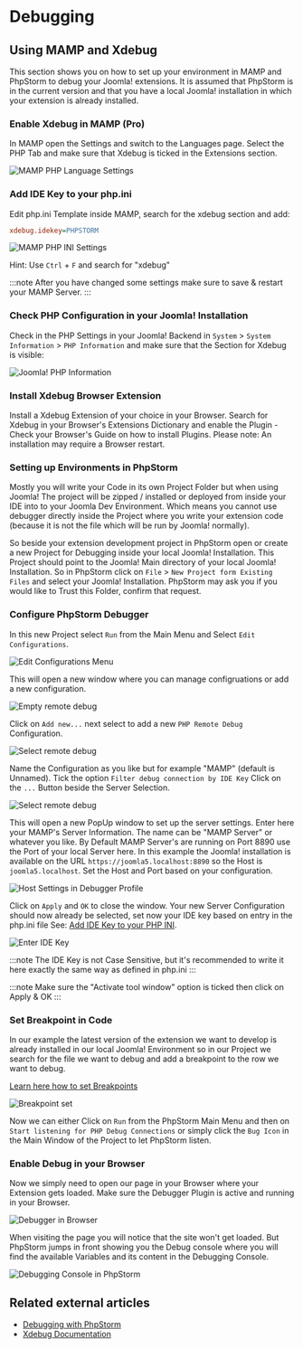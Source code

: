 Debugging
=========

## Using MAMP and Xdebug

This section shows you on how to set up your environment in MAMP and PhpStorm to debug your Joomla! extensions.
It is assumed that PhpStorm is in the current version and that you have a local Joomla! installation in which your
extension is already installed.

### Enable Xdebug in MAMP (Pro)

In MAMP open the Settings and switch to the Languages page. Select the PHP Tab and make sure that Xdebug is ticked in
the Extensions section.

![MAMP PHP Language Settings](_assets/mamp_language_settings.png)

### Add IDE Key to your php.ini

Edit php.ini Template inside MAMP, search for the xdebug section and add:

```ini php.ini
xdebug.idekey=PHPSTORM
```

![MAMP PHP INI Settings](_assets/php_ini_setup.png)

Hint: Use `Ctrl` + `F` and search for "xdebug"

:::note
  After you have changed some settings make sure to save & restart your MAMP Server.
:::

### Check PHP Configuration in your Joomla! Installation

Check in the PHP Settings in your Joomla! Backend in `System` > `System Information` > `PHP
Information` and make sure that the Section for Xdebug is visible:

![Joomla! PHP Information](_assets/xdebug_top.jpg)

### Install Xdebug Browser Extension

Install a Xdebug Extension of your choice in your Browser. Search for Xdebug in your Browser's Extensions Dictionary
and enable the Plugin - Check your Browser's Guide on how to install Plugins. Please note: An installation may require
a Browser restart.

### Setting up Environments in PhpStorm

Mostly you will write your Code in its own Project Folder but when using Joomla! The project will be zipped / installed
or deployed from inside your IDE into to your Joomla Dev Environment. Which means you cannot use debugger directly
inside the Project where you write your extension code (because it is not the file which will be run by Joomla!
normally).

So beside your extension development project in PhpStorm open or create a new Project for Debugging inside your local
Joomla! Installation. This Project should point to the Joomla! Main directory of your local Joomla! Installation. So in
PhpStorm click on `File` > `New Project form Existing Files` and select your Joomla! Installation. PhpStorm may ask you
if you would like to Trust this Folder, confirm that request.

### Configure PhpStorm Debugger

In this new Project select `Run` from the Main Menu and Select `Edit Configurations`.

![Edit Configurations Menu](_assets/run_edit_configurations.png)

This will open a new window where you can manage configruations or add a new configuration.

![Empty remote debug](_assets/empty_run_debug_config.png)

Click on `Add new...` next select to add a new `PHP Remote Debug` Configuration.

![Select remote debug](_assets/select_php_remote_debug.png)

Name the Configuration as you like but for example "MAMP" (default is Unnamed).
Tick the option `Filter debug connection by IDE Key` Click on the `...` Button beside the Server
Selection.

![Select remote debug](_assets/start_configuration.png)

This will open a new PopUp window to set up the server settings. Enter here your MAMP's Server Information.
The name can be "MAMP Server" or whatever you like. By Default MAMP Server's are running on Port 8890 use the Port of
your local Server here. In this example the Joomla! installation is available on the URL `https://joomla5.localhost:8890` so the
Host is `joomla5.localhost`. Set the Host and Port based on your configuration.

![Host Settings in Debugger Profile](_assets/mamp_server_settings.png)

Click on `Apply` and `OK` to close the window. Your new Server Configuration should now already be selected, set now your IDE
key based on entry in the php.ini file See: [Add IDE Key to your PHP INI](#add-ide-key-to-your-phpini).

![Enter IDE Key](_assets/edit_mamp_server_settings_phpstorm.png)

:::note
The IDE Key is not Case Sensitive, but it's recommended to write it here exactly the same way as defined in php.ini
:::

:::note
Make sure the "Activate tool window" option is ticked then click on Apply & OK
:::

### Set Breakpoint in Code

In our example the latest version of the extension we want to develop is already installed in our local Joomla!
Environment so in our Project we search for the file we want to debug and add a breakpoint to the row we want to debug.

[Learn here how to set Breakpoints](https://www.jetbrains.com/help/phpstorm/using-breakpoints.html#set-breakpoints)

![Breakpoint set](_assets/add_breakpoint.png)

Now we can either Click on `Run` from the PhpStorm Main Menu and then on `Start listening for PHP Debug Connections` or
simply click the `Bug Icon` in the Main Window of the Project to let PhpStorm listen.

### Enable Debug in your Browser

Now we simply need to open our page in your Browser where your Extension gets loaded. Make sure the Debugger Plugin is
active and running in your Browser.

![Debugger in Browser](_assets/enable_debug_inBrowser.png)

When visiting the page you will notice that the site won't get loaded. But PhpStorm jumps in front showing you the Debug
console where you will find the available Variables and its content in the Debugging Console.

![Debugging Console in PhpStorm](_assets/debug_console.png)

## Related external articles
- [Debugging with PhpStorm](https://www.jetbrains.com/help/phpstorm/debugging-with-phpstorm-ultimate-guide.html)
- [Xdebug Documentation](https://xdebug.org/docs/)